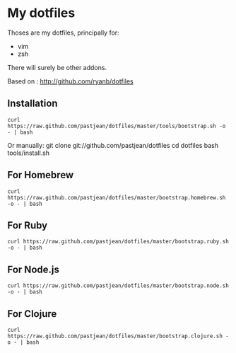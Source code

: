 My dotfiles
===========

Thoses are my dotfiles, principally for:

* vim
* zsh

There will surely be other addons.

Based on : http://github.com/ryanb/dotfiles

Installation
-------------
    curl https://raw.github.com/pastjean/dotfiles/master/tools/bootstrap.sh -o - | bash

Or manually:
    git clone git://github.com/pastjean/dotfiles 
    cd dotfiles
    bash tools/install.sh


For Homebrew
------------
    curl https://raw.github.com/pastjean/dotfiles/master/bootstrap.homebrew.sh -o - | bash

For Ruby
--------
    curl https://raw.github.com/pastjean/dotfiles/master/bootstrap.ruby.sh -o - | bash

For Node.js
--------
    curl https://raw.github.com/pastjean/dotfiles/master/bootstrap.node.sh -o - | bash

For Clojure
--------
    curl https://raw.github.com/pastjean/dotfiles/master/bootstrap.clojure.sh -o - | bash
